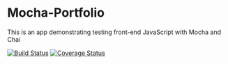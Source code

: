 # Mocha-Portfolio
This is an app demonstrating testing front-end JavaScript with Mocha and Chai

[![Build Status](https://travis-ci.org/sscotth/Mocha-Portfolio.svg?branch=master)](https://travis-ci.org/sscotth/Mocha-Portfolio)
[![Coverage Status](https://coveralls.io/repos/sscotth/Mocha-Portfolio/badge.svg)](https://coveralls.io/r/sscotth/Mocha-Portfolio)
